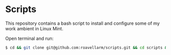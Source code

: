 # Scripts

This repository contains a bash script to install and configure some of my
work ambient in Linux Mint.

Open terminal and run:
```bash
$ cd && git clone git@github.com:roavellarm/scripts.git && cd scripts && chmod +x linux-mint && ./linux-mint && cd && rm -f ./scripts
```